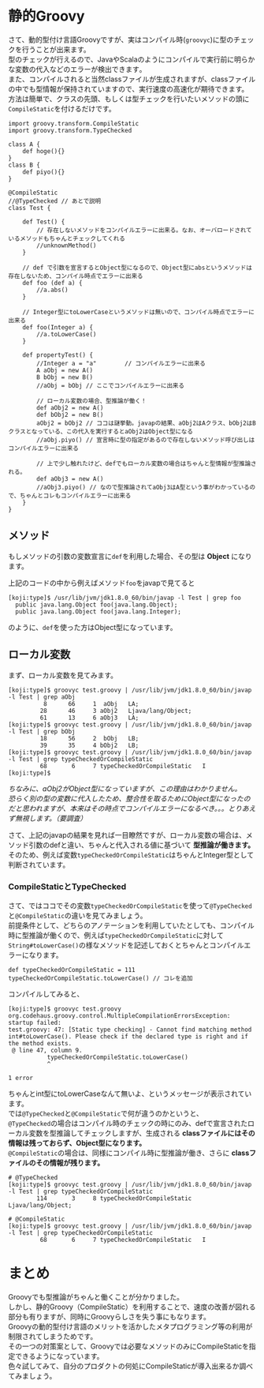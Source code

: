 # 静的Groovy

さて、動的型付け言語Groovyですが、実はコンパイル時(`groovyc`)に型のチェックを行うことが出来ます。  
型のチェックが行えるので、JavaやScalaのようにコンパイルで実行前に明らかな変数の代入などのエラーが検出できます｡  
また、コンパイルされると当然classファイルが生成されますが、classファイルの中でも型情報が保持されていますので、実行速度の高速化が期待できます。  
方法は簡単で、クラスの先頭、もしくは型チェックを行いたいメソッドの頭に`CompileStatic`を付けるだけです。  


```
import groovy.transform.CompileStatic
import groovy.transform.TypeChecked

class A {
    def hoge(){}
}
class B {
    def piyo(){}
}

@CompileStatic
//@TypeChecked // あとで説明
class Test {

    def Test() {
        // 存在しないメソッドをコンパイルエラーに出来る。なお、オーバロードされているメソッドもちゃんとチェックしてくれる
        //unknownMethod()
    }

    // def で引数を宣言するとObject型になるので、Object型にabsというメソッドは存在しないため、コンパイル時点でエラーに出来る
    def foo (def a) {
        //a.abs()
    }

    // Integer型にtoLowerCaseというメソッドは無いので、コンパイル時点でエラーに出来る
    def foo(Integer a) {
        //a.toLowerCase()
    }

    def propertyTest() {
        //Integer a = "a"        // コンパイルエラーに出来る
        A aObj = new A()
        B bObj = new B()
        //aObj = bObj // ここでコンパイルエラーに出来る

        // ローカル変数の場合、型推論が働く！
        def aObj2 = new A()
        def bObj2 = new B()
        aObj2 = bObj2 // ココは謎挙動。javapの結果、aObj2はAクラス、bObj2はBクラスとなっている、この代入を実行するとaObj2はObject型になる
        //aObj.piyo() // 宣言時に型の指定があるので存在しないメソッド呼び出しはコンパイルエラーに出来る

        // 上で少し触れたけど、defでもローカル変数の場合はちゃんと型情報が型推論される。
        def aObj3 = new A()
        //aObj3.piyo() // なので型推論されてaObj3はA型という事がわかっているので、ちゃんとコレもコンパイルエラーに出来る
    }
}
```

## メソッド
もしメソッドの引数の変数宣言に`def`を利用した場合、その型は **Object** になります。  

上記のコードの中から例えばメソッド`foo`をjavapで見てると

```
[koji:type]$ /usr/lib/jvm/jdk1.8.0_60/bin/javap -l Test | grep foo 
  public java.lang.Object foo(java.lang.Object);
  public java.lang.Object foo(java.lang.Integer);

```
のように、`def`を使った方はObject型になっています。

## ローカル変数

まず、ローカル変数を見てみます。


```
[koji:type]$ groovyc test.groovy | /usr/lib/jvm/jdk1.8.0_60/bin/javap -l Test | grep aObj
          8      66     1  aObj   LA;
         28      46     3 aObj2   Ljava/lang/Object;
         61      13     6 aObj3   LA;
[koji:type]$ groovyc test.groovy | /usr/lib/jvm/jdk1.8.0_60/bin/javap -l Test | grep bObj
         18      56     2  bObj   LB;
         39      35     4 bObj2   LB;
[koji:type]$ groovyc test.groovy | /usr/lib/jvm/jdk1.8.0_60/bin/javap -l Test | grep typeCheckedOrCompileStatic
         68       6     7 typeCheckedOrCompileStatic   I
[koji:type]$ 
```
*ちなみに、aObj2がObject型になっていますが、この理由はわかりません。*  
*恐らく別の型の変数に代入したため、整合性を取るためにObject型になったのだと思われますが、本来はその時点でコンパイルエラーになるべき。。。とりあえず無視します。（要調査）*  

さて、上記のjavapの結果を見れば一目瞭然ですが、ローカル変数の場合は、メソッド引数のdefと違い、ちゃんと代入される値に基づいて **型推論が働きます。**  
そのため、例えば変数`typeCheckedOrCompileStatic`はちゃんとInteger型として判断されています。  


### CompileStaticとTypeChecked
さて、ではココでその変数`typeCheckedOrCompileStatic`を使って`@TypeChecked`と`@CompileStatic`の違いを見てみましょう。  
前提条件として、どちらのアノテーションを利用していたとしても、コンパイル時に型推論が働くので、例えば`typeCheckedOrCompileStatic`に対して`String#toLowerCase()`の様なメソッドを記述しておくとちゃんとコンパイルエラーになります。  

```
def typeCheckedOrCompileStatic = 111
typeCheckedOrCompileStatic.toLowerCase() // コレを追加
```

コンパイルしてみると、

```
[koji:type]$ groovyc test.groovy                                                        
org.codehaus.groovy.control.MultipleCompilationErrorsException: startup failed:
test.groovy: 47: [Static type checking] - Cannot find matching method int#toLowerCase(). Please check if the declared type is right and if the method exists.
 @ line 47, column 9.
           typeCheckedOrCompileStatic.toLowerCase()
           ^

1 error

```

ちゃんとint型にtoLowerCaseなんて無いよ、というメッセージが表示されています。  
では`@TypeChecked`と`@CompileStatic`で何が違うのかというと、  
`@TypeChecked`の場合はコンパイル時のチェックの時にのみ、defで宣言されたローカル変数を型推論してチェックしますが、生成される **classファイルにはその情報は残っておらず、Object型になります。**  
`@CompileStatic`の場合は、同様にコンパイル時に型推論が働き、さらに **classファイルのその情報が残ります。**

```
# @TypeChecked
[koji:type]$ groovyc test.groovy | /usr/lib/jvm/jdk1.8.0_60/bin/javap -l Test | grep typeCheckedOrCompileStatic
        114       3     8 typeCheckedOrCompileStatic   Ljava/lang/Object;

# @CompileStatic
[koji:type]$ groovyc test.groovy | /usr/lib/jvm/jdk1.8.0_60/bin/javap -l Test | grep typeCheckedOrCompileStatic
         68       6     7 typeCheckedOrCompileStatic   I

```


# まとめ
Groovyでも型推論がちゃんと働くことが分かりました。  
しかし、静的Groovy（CompileStatic）を利用することで、速度の改善が図れる部分も有りますが、同時にGroovyらしさを失う事にもなります。  
Groovyの動的型付け言語のメリットを活かしたメタプログラミング等の利用が制限されてしまうためです。  
その一つの対策案として、Groovyでは必要なメソッドのみにCompileStaticを指定できるようになっています。  
色々試してみて、自分のプロダクトの何処にCompileStaticが導入出来るか調べてみましょう。  